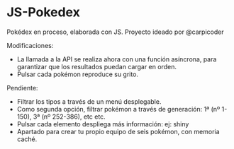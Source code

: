 # JS-Pokedex
Pokédex en proceso, elaborada con JS. Proyecto ideado por @carpicoder

Modificaciones: 
- La llamada a la API se realiza ahora con una función asíncrona, para garantizar que los resultados puedan cargar en orden.
- Pulsar cada pokémon reproduce su grito.

Pendiente:
- Filtrar los tipos a través de un menú desplegable.
- Como segunda opción, filtrar pokémon a través de generación: 1ª (nº 1-150), 3ª (nº 252-386), etc etc.
- Pulsar cada elemento despliega más información: ej: shiny
- Apartado para crear tu propio equipo de seis pokémon, con memoria caché.
